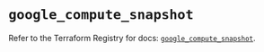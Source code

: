 # `google_compute_snapshot`

Refer to the Terraform Registry for docs: [`google_compute_snapshot`](https://registry.terraform.io/providers/hashicorp/google-beta/6.35.0/docs/resources/google_compute_snapshot).
